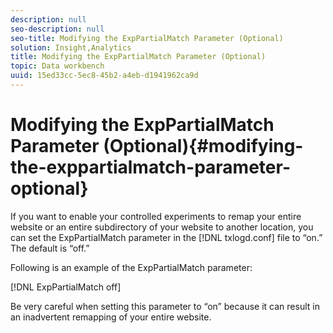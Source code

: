 ```yaml
---
description: null
seo-description: null
seo-title: Modifying the ExpPartialMatch Parameter (Optional)
solution: Insight,Analytics
title: Modifying the ExpPartialMatch Parameter (Optional)
topic: Data workbench
uuid: 15ed33cc-5ec8-45b2-a4eb-d1941962ca9d
---
```


# Modifying the ExpPartialMatch Parameter (Optional){#modifying-the-exppartialmatch-parameter-optional}

If you want to enable your controlled experiments to remap your entire website or an entire subdirectory of your website to another location, you can set the ExpPartialMatch parameter in the [!DNL txlogd.conf] file to “on.” The default is “off.”

Following is an example of the ExpPartialMatch parameter:

[!DNL ExpPartialMatch off]

Be very careful when setting this parameter to “on” because it can result in an inadvertent remapping of your entire website. 

